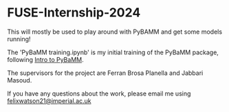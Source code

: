 # FUSE-Internship-2024

This will mostly be used to play around with PyBAMM and get some models running!

The 'PyBaMM training.ipynb' is my initial training of the PyBaMM package, following [Intro to PyBaMM](https://train.oxrse.uk/material/HPCu/libraries/pybamm).

The supervisors for the project are Ferran Brosa Planella and Jabbari Masoud.

If you have any questions about the work, please email me using felixwatson21@imperial.ac.uk